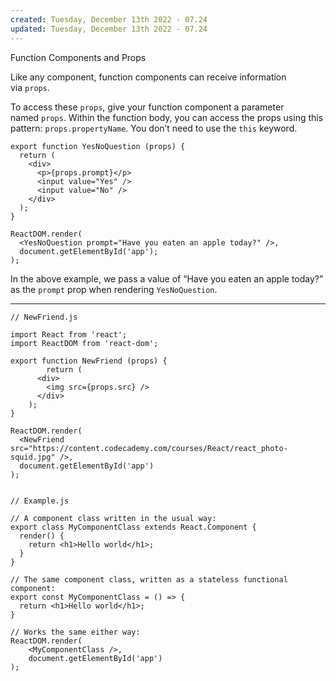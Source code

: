 ```yaml
---
created: Tuesday, December 13th 2022 - 07.24
updated: Tuesday, December 13th 2022 - 07.24
---
```

Function Components and Props

Like any component, function components can receive information via `props`.

To access these `props`, give your function component a parameter named `props`. Within the function body, you can access the props using this pattern: `props.propertyName`. You don’t need to use the `this` keyword.

```JSX
export function YesNoQuestion (props) {
  return (
    <div>
      <p>{props.prompt}</p>
      <input value="Yes" />
      <input value="No" />
    </div>
  );
}
 
ReactDOM.render(
  <YesNoQuestion prompt="Have you eaten an apple today?" />,
  document.getElementById('app');
);
```

In the above example, we pass a value of “Have you eaten an apple today?” as the `prompt` prop when rendering `YesNoQuestion`.

---

```JSX
// NewFriend.js

import React from 'react';
import ReactDOM from 'react-dom';

export function NewFriend (props) {
		return (
      <div>
        <img src={props.src} />
      </div>
    );
}

ReactDOM.render(
  <NewFriend src="https://content.codecademy.com/courses/React/react_photo-squid.jpg" />,
  document.getElementById('app')
);


```

```JSX
// Example.js

// A component class written in the usual way:
export class MyComponentClass extends React.Component {
  render() {
    return <h1>Hello world</h1>;
  }
}

// The same component class, written as a stateless functional component:
export const MyComponentClass = () => {
  return <h1>Hello world</h1>;
}

// Works the same either way:
ReactDOM.render(
	<MyComponentClass />,
	document.getElementById('app')
);
```